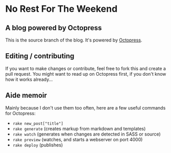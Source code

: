 No Rest For The Weekend
=======================

A blog powered by Octopress
---------------------------

This is the source branch of the blog. It's powered by [Octopress](http://www.octopress.org).


Editing / contributing
----------------------

If you want to make changes or contribute, feel free to fork this and create a pull request. You might want to read up on Octopress first, if you don't know how it works already...


Aide memoir
-----------

Mainly because I don't use them too often, here are a few useful commands for Octopress:

* `rake new_post["title"]`
* `rake generate` (creates markup from markdown and templates)
* `rake watch` (generates when changes are detected in SASS or source)
* `rake preview` (watches, and starts a webserver on port 4000)
* `rake deploy` (publishes)